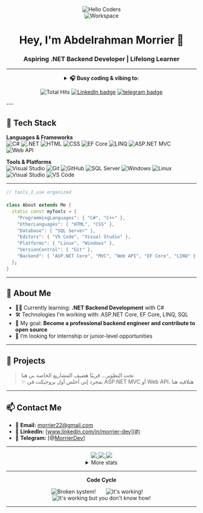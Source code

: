 <div align="center">

<img src="https://github.com/SP-XD/SP-XD/blob/main/images/hellocoders_rounded.gif?raw=true" href="https://github.com/sp-xd" alt="Hello Coders" width="60%"/> <br>
<img src="https://github.com/SP-XD/SP-XD/blob/main/images/dev-working_rounded.gif?raw=true" href="https://github.com/sp-xd" alt="Workspace"  width="40%"/><br> 

<h1>Hey, I'm Abdelrahman Morrier 👋</h1>
<h3>Aspiring .NET Backend Developer | Lifelong Learner</h3>



---
<details>
  <summary><strong>🎧 Busy coding & vibing to:</strong></summary>

  [![Spotify](https://spotify-readme.sp-xd.vercel.app/api/spotify)]([https://open.spotify.com/user/YOUR_SPOTIFY_USERNAME](https://open.spotify.com/user/31eooxqgr57wtnjd7j77glpz732i?si=af8af31811a94f28)) <be>
  

</details>

![Total Hits](https://komarev.com/ghpvc/?username=Abdelrahman-Morrier&style=flat&color=orange&label=PROFILE+VIEWS)
[![LinkedIn badge](https://img.shields.io/badge/LinkedIn-blue?style=flat&logo=linkedin)](www.linkedin.com/in/morrier-dev)
[![telegram badge](https://img.shields.io/badge/Telegram-grey?style=flat&logo=telegram)](https://t.me/morriera) <br>

</div>
---

## 🧰 Tech Stack

**Languages & Frameworks**  
![C#](https://img.shields.io/badge/C%23-239120?style=flat&logo=c-sharp&logoColor=white)
![.NET](https://img.shields.io/badge/.NET-512BD4?style=flat&logo=dotnet&logoColor=white)
![HTML](https://img.shields.io/badge/HTML5-E34F26?style=flat&logo=html5&logoColor=white)
![CSS](https://img.shields.io/badge/CSS3-1572B6?style=flat&logo=css3&logoColor=white)
![EF Core](https://img.shields.io/badge/EF_Core-6E4C7F?style=flat-square&logo=.net&logoColor=white)
![LINQ](https://img.shields.io/badge/LINQ-512BD4?style=flat-square&logo=dotnet&logoColor=white)
![ASP.NET MVC](https://img.shields.io/badge/ASP.NET_MVC-004880?style=flat-square&logo=dotnet&logoColor=white)
![Web API](https://img.shields.io/badge/Web_API-24292F?style=flat-square&logo=postman&logoColor=white)

**Tools & Platforms**  
![Visual Studio](https://img.shields.io/badge/Visual%20Studio-5C2D91?style=flat&logo=visual-studio&logoColor=white)
![Git](https://img.shields.io/badge/GIT-E44C30?style=flat&logo=git&logoColor=white)
![GitHub](https://img.shields.io/badge/GitHub-181717?style=flat&logo=github&logoColor=white)
![SQL Server](https://img.shields.io/badge/SQL%20Server-CC2927?style=flat&logo=microsoft-sql-server&logoColor=white)
![Windows](https://img.shields.io/badge/Windows-0078D6?style=flat&logo=windows&logoColor=white)
![Linux](https://img.shields.io/badge/Linux-FCC624?style=flat-square&logo=linux&logoColor=black)
![Visual Studio](https://img.shields.io/badge/Visual_Studio-5C2D91?style=flat-square&logo=visual-studio&logoColor=white)
![VS Code](https://img.shields.io/badge/VS_Code-007ACC?style=flat-square&logo=visual-studio-code&logoColor=white)

---
```dart
// tools_I_use organized

class About extends Me {
  static const myTools = {
    "ProgrammingLanguages": { "C#", "C++" },
    "OtherLanguages": { "HTML", "CSS" },
    "Database": { "SQL Server" },
    "Editors": { "VS Code", "Visual Studio" },
    "Platforms": { "Linux", "Windows" },
    "VersionControl": { "Git" },
    "Backend": { "ASP.NET Core", "MVC", "Web API", "EF Core", "LINQ" }
  };
}
```

---

## 🧠 About Me

- 👨‍💻 Currently learning: **.NET Backend Development** with C#  
- 🛠️ Technologies I'm working with: ASP.NET Core, EF Core, LINQ, SQL  
- 🎯 My goal: **Become a professional backend engineer and contribute to open source**  
- 🤝 I’m looking for internship or junior-level opportunities

---


## 📂 Projects

> تحت التطوير... قريبًا هضيف المشاريع الخاصة بي هنا  
> ✨ بمجرد إني أخلص أول بروجيكت في ASP.NET MVC أو Web API، هتلاقيه هنا

---

## 📫 Contact Me

- 📩 **Email:** morrier22@gmail.com 
- 💼 **LinkedIn:** [www.linkedin.com/in/morrier-dev](#)
- 💬 **Telegram:** [@[MorrierDev](https://t.me/morriera)]

---

<div align="center">
  <a href="https://github.com/Abdelrahman-Morrier">
  
  <!-- GitHub Stats -->
  <img src="https://github-readme-stats.vercel.app/api?username=Abdelrahman-Morrier&show_icons=true&theme=nord&count_private=true" width="32.5%" />
  <img src="https://github-readme-stats.vercel.app/api/top-langs/?username=Abdelrahman-Morrier&layout=compact&theme=nord" width="32.5%" />
  <img src="https://streak-stats.demolab.com?user=Abdelrahman-Morrier&theme=nord&hide_border=false" width="32.5%" />
  
  </a>

<details>
  <summary>More stats</summary>
  <img align="center" src="https://raw.githubusercontent.com/SP-XD/profile-summary-cards/master/profile-summary-card-output/nord_dark/0-profile-details.svg" />
</details>

<hr />

**Code Cycle**<br>

<img src="https://raw.githubusercontent.com/Tarikul-Islam-Anik/Animated-Fluent-Emojis/master/Emojis/Smilies/Face%20with%20Spiral%20Eyes.png" width="10%" alt="Broken system!" />
&nbsp;&nbsp;&nbsp;&nbsp;&nbsp;
<img src="https://raw.githubusercontent.com/Tarikul-Islam-Anik/Animated-Fluent-Emojis/master/Emojis/Smilies/Relieved%20Face.png" width="10%" alt="It's working!" />
&nbsp;&nbsp;&nbsp;&nbsp;&nbsp;
<img src="https://raw.githubusercontent.com/Tarikul-Islam-Anik/Animated-Fluent-Emojis/master/Emojis/Smilies/Astonished%20Face.png" width="10%" alt="It's working but you don't know how!" />
</div>

---

